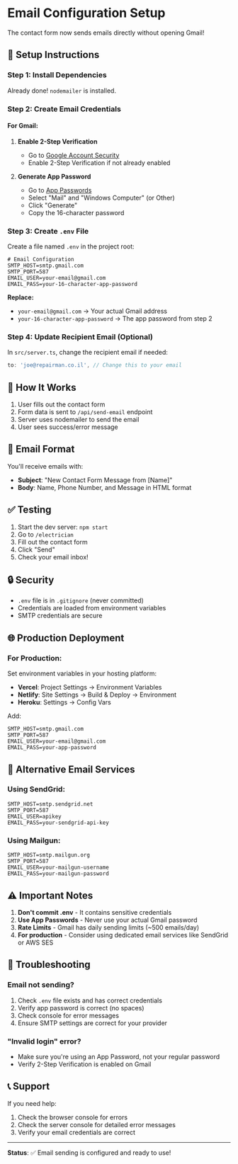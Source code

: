 # Email Configuration Setup

The contact form now sends emails directly without opening Gmail!

## 📧 Setup Instructions

### Step 1: Install Dependencies

Already done! `nodemailer` is installed.

### Step 2: Create Email Credentials

#### For Gmail:

1. **Enable 2-Step Verification**

   - Go to [Google Account Security](https://myaccount.google.com/security)
   - Enable 2-Step Verification if not already enabled

2. **Generate App Password**
   - Go to [App Passwords](https://myaccount.google.com/apppasswords)
   - Select "Mail" and "Windows Computer" (or Other)
   - Click "Generate"
   - Copy the 16-character password

### Step 3: Create `.env` File

Create a file named `.env` in the project root:

```env
# Email Configuration
SMTP_HOST=smtp.gmail.com
SMTP_PORT=587
EMAIL_USER=your-email@gmail.com
EMAIL_PASS=your-16-character-app-password
```

**Replace:**

- `your-email@gmail.com` → Your actual Gmail address
- `your-16-character-app-password` → The app password from step 2

### Step 4: Update Recipient Email (Optional)

In `src/server.ts`, change the recipient email if needed:

```typescript
to: 'joe@repairman.co.il', // Change this to your email
```

## 🚀 How It Works

1. User fills out the contact form
2. Form data is sent to `/api/send-email` endpoint
3. Server uses nodemailer to send the email
4. User sees success/error message

## 📝 Email Format

You'll receive emails with:

- **Subject**: "New Contact Form Message from [Name]"
- **Body**: Name, Phone Number, and Message in HTML format

## ✅ Testing

1. Start the dev server: `npm start`
2. Go to `/electrician`
3. Fill out the contact form
4. Click "Send"
5. Check your email inbox!

## 🔒 Security

- `.env` file is in `.gitignore` (never committed)
- Credentials are loaded from environment variables
- SMTP credentials are secure

## 🌐 Production Deployment

### For Production:

Set environment variables in your hosting platform:

- **Vercel**: Project Settings → Environment Variables
- **Netlify**: Site Settings → Build & Deploy → Environment
- **Heroku**: Settings → Config Vars

Add:

```
SMTP_HOST=smtp.gmail.com
SMTP_PORT=587
EMAIL_USER=your-email@gmail.com
EMAIL_PASS=your-app-password
```

## 🔧 Alternative Email Services

### Using SendGrid:

```env
SMTP_HOST=smtp.sendgrid.net
SMTP_PORT=587
EMAIL_USER=apikey
EMAIL_PASS=your-sendgrid-api-key
```

### Using Mailgun:

```env
SMTP_HOST=smtp.mailgun.org
SMTP_PORT=587
EMAIL_USER=your-mailgun-username
EMAIL_PASS=your-mailgun-password
```

## ⚠️ Important Notes

1. **Don't commit .env** - It contains sensitive credentials
2. **Use App Passwords** - Never use your actual Gmail password
3. **Rate Limits** - Gmail has daily sending limits (~500 emails/day)
4. **For production** - Consider using dedicated email services like SendGrid or AWS SES

## 🐛 Troubleshooting

### Email not sending?

1. Check `.env` file exists and has correct credentials
2. Verify app password is correct (no spaces)
3. Check console for error messages
4. Ensure SMTP settings are correct for your provider

### "Invalid login" error?

- Make sure you're using an App Password, not your regular password
- Verify 2-Step Verification is enabled on Gmail

## 📞 Support

If you need help:

1. Check the browser console for errors
2. Check the server console for detailed error messages
3. Verify your email credentials are correct

---

**Status**: ✅ Email sending is configured and ready to use!
